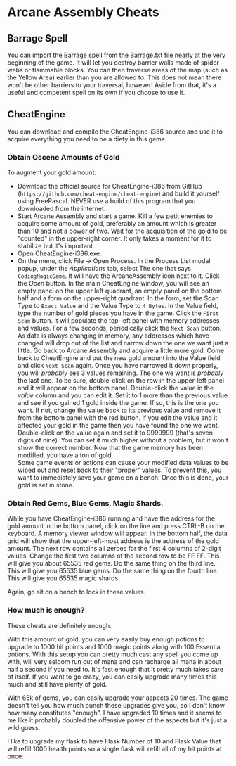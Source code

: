 # Arcane Assembly Cheats
## Barrage Spell
You can import the Barrage spell from the Barrage.txt file nearly at the very beginning of the game.  It will let you destroy barrier walls made of spider webs or flammable blocks.  You can then traverse areas of the map (such as the Yellow Area) earlier than you are allowed to.  This does not mean there won't be other barriers to your traversal, however!  Aside from that, it's a useful and competent spell on its own if you choose to use it.

## CheatEngine
You can download and compile the CheatEngine-i386 source and use it to acquire everything you need to be a diety in this game.  

### Obtain Oscene Amounts of Gold
To augment your gold amount: 

- Download the official source for CheatEngine-i386 from GitHub (`https://github.com/cheat-engine/cheat-engine`) and build it yourself using FreePascal.  NEVER use a build of this program that you downloaded from the internet.
- Start Arcane Assembly and start a game.  Kill a few petit enemies to acquire some amount of gold, preferably an amount which is greater than 10 and not a power of two.  Wait for the acquisition of the gold to be "counted" in the upper-right corner.  It only takes a moment for it to stabilize but it's important.
- Open CheatEngine-i386.exe.
- On the menu, click File -> Open Process.  In the Process List modal popup, under the _Applications_ tab, select The one that says `CodingMagicGame`.  It will have the ArcaneAssembly icon next to it.  Click the _Open_ button.
In the main CheatEngine window, you will see an empty panel on the upper left quadrant, an empty panel on the bottom half and a form on the upper-right quadrant.  In the form, set the Scan Type to `Exact Value` and the Value Type to `4 Bytes`.  In the Value field, type the number of gold pieces you have in the game.  Click the `First Scan` button.  It will populate the top-left panel with memory addresses and values.
For a few seconds, periodically click the `Next Scan` button.  As data is always changing in memory, any addresses which have changed will drop out of the list and narrow down the one we want just a little.
Go back to Arcane Assembly and acquire a little more gold.  Come back to CheatEngine and put the new gold amount into the Value field and click `Next Scan` again.  Once you have narrowed it down properly, you will _probably_ see 3 values remaining.  The one we want is _probably_ the last one.  To be sure, double-click on the row in the upper-left panel and it will appear on the bottom panel.  Double-click the value in the _value_ column and you can edit it.  Set it to 1 more than the previous value and see if you gained 1 gold inside the game.  If so, this is the one you want.  If not, change the value back to its previous value and remove it from the bottom panel with the red button.
If you edit the value and it affected your gold in the game then you have found the one we want.  Double-click on the value again and set it to 9999999 (that's seven digits of nine).  You can set it much higher without a problem, but it won't show the correct number.  Now that the game memory has been modified, you have a ton of gold.  
Some game events or actions can cause your modified data values to be wiped out and reset back to their "proper" values.  To prevent this, you want to immediately save your game on a bench.  Once this is done, your gold is set in stone.

### Obtain Red Gems, Blue Gems, Magic Shards.
While you have CheatEngine-i386 running and have the address for the gold amount in the bottom panel, click on the line and press CTRL-B on the keyboard.  A memory viewer window will appear.  In the bottom half, the data grid will show that the upper-left-most address is the address of the gold amount.  The next row contains all zeroes for the first 4 columns of 2-digit values.  Change the first two columns of the second row to be FF FF.  This will give you about 65535 red gems.  Do the same thing on the third line.  This will give you 65535 blue gems.  Do the same thing on the fourth line.  This will give you 65535 magic shards.  

Again, go sit on a bench to lock in these values.

### How much is enough?
These cheats are definitely enough.

With this amount of gold, you can very easily buy enough potions to upgrade to 1000 hit points and 1000 magic points along with 100 Essentia potions.  With this setup you can pretty much cast any spell you come up with, will very seldom run out of mana and can recharge all mana in about half a second if you need to.  It's fast enough that it pretty much takes care of itself.  If you want to go crazy, you can easily upgrade many times this much and still have plenty of gold.

With 65k of gems, you can easily upgrade your aspects 20 times.  The game doesn't tell you how much punch these upgrades give you, so I don't know how many constitutes "enough".  I have upgraded 10 times and it seems to me like it probably doubled the offensive power of the aspects but it's just a wild guess.

I like to upgrade my flask to have Flask Number of 10 and Flask Value that will refill 1000 health points so a single flask will refill all of my hit points at once.
